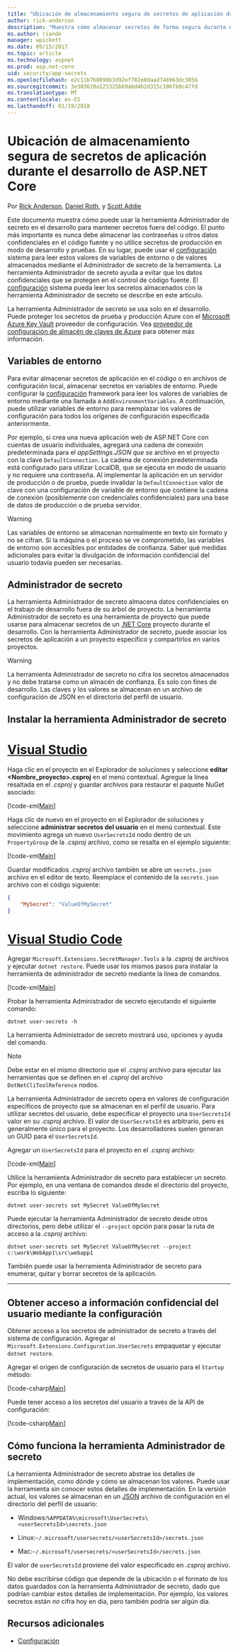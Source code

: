 ```yaml
---
title: "Ubicación de almacenamiento segura de secretos de aplicación durante el desarrollo de ASP.NET Core"
author: rick-anderson
description: "Muestra cómo almacenar secretos de forma segura durante el desarrollo"
ms.author: riande
manager: wpickett
ms.date: 09/15/2017
ms.topic: article
ms.technology: aspnet
ms.prod: asp.net-core
uid: security/app-secrets
ms.openlocfilehash: e2c11b768098b3d92ef702e0daad746963dc3856
ms.sourcegitcommit: 3e303620a125325bb9abd4b2d315c106fb8c47fd
ms.translationtype: MT
ms.contentlocale: es-ES
ms.lasthandoff: 01/19/2018
---
```

# <a name="safe-storage-of-app-secrets-during-development-in-aspnet-core"></a>Ubicación de almacenamiento segura de secretos de aplicación durante el desarrollo de ASP.NET Core

Por [Rick Anderson](https://twitter.com/RickAndMSFT), [Daniel Roth](https://github.com/danroth27), y [Scott Addie](https://scottaddie.com) 

Este documento muestra cómo puede usar la herramienta Administrador de secreto en el desarrollo para mantener secretos fuera del código. El punto más importante es nunca debe almacenar las contraseñas u otros datos confidenciales en el código fuente y no utilice secretos de producción en modo de desarrollo y pruebas. En su lugar, puede usar el [configuración](xref:fundamentals/configuration/index) sistema para leer estos valores de variables de entorno o de valores almacenados mediante el Administrador de secreto de la herramienta. La herramienta Administrador de secreto ayuda a evitar que los datos confidenciales que se protegen en el control de código fuente. El [configuración](xref:fundamentals/configuration/index) sistema pueda leer los secretos almacenados con la herramienta Administrador de secreto se describe en este artículo.

La herramienta Administrador de secreto se usa solo en el desarrollo. Puede proteger los secretos de prueba y producción Azure con el [Microsoft Azure Key Vault](https://azure.microsoft.com/services/key-vault/) proveedor de configuración. Vea [proveedor de configuración de almacén de claves de Azure](https://docs.microsoft.com/aspnet/core/security/key-vault-configuration) para obtener más información.

## <a name="environment-variables"></a>Variables de entorno

Para evitar almacenar secretos de aplicación en el código o en archivos de configuración local, almacenar secretos en variables de entorno. Puede configurar la [configuración](xref:fundamentals/configuration/index) framework para leer los valores de variables de entorno mediante una llamada a `AddEnvironmentVariables`. A continuación, puede utilizar variables de entorno para reemplazar los valores de configuración para todos los orígenes de configuración especificada anteriormente.

Por ejemplo, si crea una nueva aplicación web de ASP.NET Core con cuentas de usuario individuales, agregará una cadena de conexión predeterminada para el *appSettings.JSON que se* archivo en el proyecto con la clave `DefaultConnection`. La cadena de conexión predeterminada está configurado para utilizar LocalDB, que se ejecuta en modo de usuario y no requiere una contraseña. Al implementar la aplicación en un servidor de producción o de prueba, puede invalidar la `DefaultConnection` valor de clave con una configuración de variable de entorno que contiene la cadena de conexión (posiblemente con credenciales confidenciales) para una base de datos de producción o de prueba servidor.

>[!WARNING]
> Las variables de entorno se almacenan normalmente en texto sin formato y no se cifran. Si la máquina o el proceso se ve comprometido, las variables de entorno son accesibles por entidades de confianza. Saber qué medidas adicionales para evitar la divulgación de información confidencial del usuario todavía pueden ser necesarias.

## <a name="secret-manager"></a>Administrador de secreto

La herramienta Administrador de secreto almacena datos confidenciales en el trabajo de desarrollo fuera de su árbol de proyecto. La herramienta Administrador de secreto es una herramienta de proyecto que puede usarse para almacenar secretos de un [.NET Core](https://www.microsoft.com/net/core) proyecto durante el desarrollo. Con la herramienta Administrador de secreto, puede asociar los secretos de aplicación a un proyecto específico y compartirlos en varios proyectos.

>[!WARNING]
> La herramienta Administrador de secreto no cifra los secretos almacenados y no debe tratarse como un almacén de confianza. Es solo con fines de desarrollo. Las claves y los valores se almacenan en un archivo de configuración de JSON en el directorio del perfil de usuario.

## <a name="installing-the-secret-manager-tool"></a>Instalar la herramienta Administrador de secreto

# <a name="visual-studiotabvisual-studio"></a>[Visual Studio](#tab/visual-studio)

Haga clic en el proyecto en el Explorador de soluciones y seleccione **editar \<Nombre_proyecto\>.csproj** en el menú contextual. Agregue la línea resaltada en el *.csproj* y guardar archivos para restaurar el paquete NuGet asociado:

[!code-xml[Main](app-secrets/sample/UserSecrets/UserSecrets-before.csproj?highlight=10)]

Haga clic de nuevo en el proyecto en el Explorador de soluciones y seleccione **administrar secretos del usuario** en el menú contextual. Este movimiento agrega un nuevo `UserSecretsId` nodo dentro de un `PropertyGroup` de la *.csproj* archivo, como se resalta en el ejemplo siguiente:

[!code-xml[Main](app-secrets/sample/UserSecrets/UserSecrets-after.csproj?highlight=4)]

Guardar modificados *.csproj* archivo también se abre un `secrets.json` archivo en el editor de texto. Reemplace el contenido de la `secrets.json` archivo con el código siguiente:

```json
{
    "MySecret": "ValueOfMySecret"
}
```

# <a name="visual-studio-codetabvisual-studio-code"></a>[Visual Studio Code](#tab/visual-studio-code)

Agregar `Microsoft.Extensions.SecretManager.Tools` a la *.csproj* de archivos y ejecutar `dotnet restore`. Puede usar los mismos pasos para instalar la herramienta de administrador de secreto mediante la línea de comandos.

[!code-xml[Main](app-secrets/sample/UserSecrets/UserSecrets-before.csproj?highlight=10)]

Probar la herramienta Administrador de secreto ejecutando el siguiente comando:

```console
dotnet user-secrets -h
```

La herramienta Administrador de secreto mostrará uso, opciones y ayuda del comando.

> [!NOTE]
> Debe estar en el mismo directorio que el *.csproj* archivo para ejecutar las herramientas que se definen en el *.csproj* del archivo `DotNetCliToolReference` nodos.

La herramienta Administrador de secreto opera en valores de configuración específicos de proyecto que se almacenan en el perfil de usuario. Para utilizar secretos del usuario, debe especificar el proyecto una `UserSecretsId` valor en su *.csproj* archivo. El valor de `UserSecretsId` es arbitrario, pero es generalmente único para el proyecto. Los desarrolladores suelen generan un GUID para el `UserSecretsId`.

Agregar un `UserSecretsId` para el proyecto en el *.csproj* archivo:

[!code-xml[Main](app-secrets/sample/UserSecrets/UserSecrets-after.csproj?highlight=4)]

Utilice la herramienta Administrador de secreto para establecer un secreto. Por ejemplo, en una ventana de comandos desde el directorio del proyecto, escriba lo siguiente:

```console
dotnet user-secrets set MySecret ValueOfMySecret
```

Puede ejecutar la herramienta Administrador de secreto desde otros directorios, pero debe utilizar el `--project` opción para pasar la ruta de acceso a la *.csproj* archivo:
 
```console
dotnet user-secrets set MySecret ValueOfMySecret --project c:\work\WebApp1\src\webapp1
```

También puede usar la herramienta Administrador de secreto para enumerar, quitar y borrar secretos de la aplicación.

-----

## <a name="accessing-user-secrets-via-configuration"></a>Obtener acceso a información confidencial del usuario mediante la configuración

Obtener acceso a los secretos de administrador de secreto a través del sistema de configuración. Agregar el `Microsoft.Extensions.Configuration.UserSecrets` empaquetar y ejecutar `dotnet restore`.

Agregar el origen de configuración de secretos de usuario para el `Startup` método:

[!code-csharp[Main](app-secrets/sample/UserSecrets/Startup.cs?highlight=16-19)]

Puede tener acceso a los secretos del usuario a través de la API de configuración:

[!code-csharp[Main](app-secrets/sample/UserSecrets/Startup.cs?highlight=26-29)]

## <a name="how-the-secret-manager-tool-works"></a>Cómo funciona la herramienta Administrador de secreto

La herramienta Administrador de secreto abstrae los detalles de implementación, como dónde y cómo se almacenan los valores. Puede usar la herramienta sin conocer estos detalles de implementación. En la versión actual, los valores se almacenan en un [JSON](http://json.org/) archivo de configuración en el directorio del perfil de usuario:

* Windows:`%APPDATA%\microsoft\UserSecrets\<userSecretsId>\secrets.json`

* Linux:`~/.microsoft/usersecrets/<userSecretsId>/secrets.json`

* Mac:`~/.microsoft/usersecrets/<userSecretsId>/secrets.json`

El valor de `userSecretsId` proviene del valor especificado en *.csproj* archivo.

No debe escribirse código que depende de la ubicación o el formato de los datos guardados con la herramienta Administrador de secreto, dado que podrían cambiar estos detalles de implementación. Por ejemplo, los valores secretos están *no* cifra hoy en día, pero también podría ser algún día.

## <a name="additional-resources"></a>Recursos adicionales

* [Configuración](xref:fundamentals/configuration/index)
